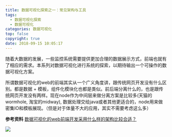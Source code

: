```yaml
---
title: 数据可视化探索之一：常见架构与工具
tags:
  - 数据可视化探索
  - 数据可视化
categories: 数据可视化
top: false
copyright: true
date: 2018-09-15 10:05:17
---
```

随着大数据的发展，一些监控系统需要提供更加合理的数据展示方式，前端也就有了相应的需求。本系列对数据可视化进行系统的探索，以期待输出一个可操作的数据可视化方案。
<!--more-->
所谓数据可视化的web的前端其实从一个广义角度讲，跟传统网页开发没有什么区别。都是数据 + 模板，组件化模块化也都是类似。前后端分离什么的，也是跟传统网页开发没有两样。现在node作为中间层来做分离方案是比较多(天猫的wormhole, 淘宝的midway), 数据处理交给java或者其他更适合的，node用来做密集IO和模板展现。（但是对于体量不大的应用，其实不需要考虑这么多）

**参考资料**
[数据可视化的web前端开发采用什么样的架构比较合适？](https://www.zhihu.com/question/30600663)

![](http://oankigr4l.bkt.clouddn.com/wexin.png)